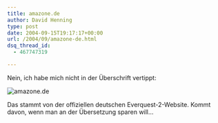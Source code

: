 ```yaml
---
title: amazone.de
author: David Henning
type: post
date: 2004-09-15T19:17:17+00:00
url: /2004/09/amazone-de.html
dsq_thread_id:
  - 467747319

---
```

Nein, ich habe mich nicht in der Überschrift vertippt:

![amazone.de][1]

Das stammt von der offiziellen deutschen Everquest-2-Website. Kommt davon, wenn man an der Übersetzung sparen will&#8230;

 [1]: https://www.madcatswelt.org/wp-content/uploads/eq2.png